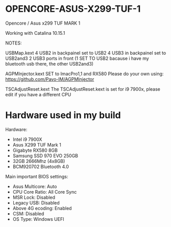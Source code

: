 # OPENCORE-ASUS-X299-TUF-1
Opencore / Asus x299 TUF MARK 1


Working with Catalina 10.15.1



NOTES:

USBMap.kext
4 USB2 in backpainel set to USB2
4 USB3 in backpainel set to USB2and3
2 USB3 ports in front (1 SET TO USB2 bacause i have my bluetooth usb there, the other USB2and3)

AGPMInjector.kext
SET to ImacPro1,1 and RX580
Please do your own using: https://github.com/Pavo-IM/AGPMInjector

TSCAdjustReset.kext
The TSCAdjustReset.kext is set for i9 7900x, please edit if you have a different CPU

# Hardware used in my build

Hardware:
* Intel i9 7900X
* Asus X299 TUF Mark 1
* Gigabyte RX580 8GB
* Samsung SSD 970 EVO 250GB
* 32GB 2666Mhz (4x8GB)
* BCM920702 Bluetooth 4.0

Main important BIOS settings:

* Asus Multicore: Auto
* CPU Core Ratio: All Core Sync
* MSR Lock: Disabled
* Legacy USB: Disabled
* Above 4G ecoding: Enabled
* CSM: Disabled
* OS Type: Windows UEFI
